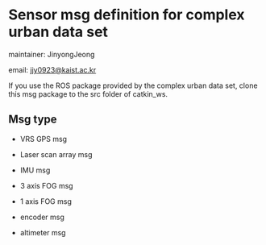 # Sensor msg definition for complex urban data set

maintainer: JinyongJeong

email: jjy0923@kaist.ac.kr

If you use the ROS package provided by the complex urban data set, clone this msg package to the src folder of catkin_ws.

## Msg type

- VRS GPS msg

- Laser scan array msg

- IMU msg

- 3 axis FOG msg

- 1 axis FOG msg

- encoder msg

- altimeter msg
